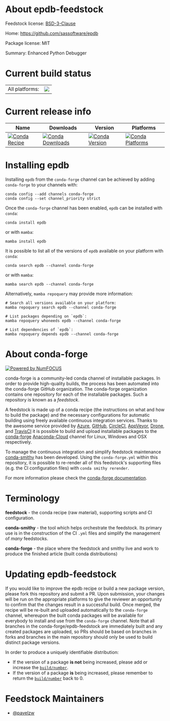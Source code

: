 About epdb-feedstock
====================

Feedstock license: [BSD-3-Clause](https://github.com/conda-forge/epdb-feedstock/blob/main/LICENSE.txt)

Home: https://github.com/sassoftware/epdb

Package license: MIT

Summary: Enhanced Python Debugger

Current build status
====================


<table><tr><td>All platforms:</td>
    <td>
      <a href="https://dev.azure.com/conda-forge/feedstock-builds/_build/latest?definitionId=20026&branchName=main">
        <img src="https://dev.azure.com/conda-forge/feedstock-builds/_apis/build/status/epdb-feedstock?branchName=main">
      </a>
    </td>
  </tr>
</table>

Current release info
====================

| Name | Downloads | Version | Platforms |
| --- | --- | --- | --- |
| [![Conda Recipe](https://img.shields.io/badge/recipe-epdb-green.svg)](https://anaconda.org/conda-forge/epdb) | [![Conda Downloads](https://img.shields.io/conda/dn/conda-forge/epdb.svg)](https://anaconda.org/conda-forge/epdb) | [![Conda Version](https://img.shields.io/conda/vn/conda-forge/epdb.svg)](https://anaconda.org/conda-forge/epdb) | [![Conda Platforms](https://img.shields.io/conda/pn/conda-forge/epdb.svg)](https://anaconda.org/conda-forge/epdb) |

Installing epdb
===============

Installing `epdb` from the `conda-forge` channel can be achieved by adding `conda-forge` to your channels with:

```
conda config --add channels conda-forge
conda config --set channel_priority strict
```

Once the `conda-forge` channel has been enabled, `epdb` can be installed with `conda`:

```
conda install epdb
```

or with `mamba`:

```
mamba install epdb
```

It is possible to list all of the versions of `epdb` available on your platform with `conda`:

```
conda search epdb --channel conda-forge
```

or with `mamba`:

```
mamba search epdb --channel conda-forge
```

Alternatively, `mamba repoquery` may provide more information:

```
# Search all versions available on your platform:
mamba repoquery search epdb --channel conda-forge

# List packages depending on `epdb`:
mamba repoquery whoneeds epdb --channel conda-forge

# List dependencies of `epdb`:
mamba repoquery depends epdb --channel conda-forge
```


About conda-forge
=================

[![Powered by
NumFOCUS](https://img.shields.io/badge/powered%20by-NumFOCUS-orange.svg?style=flat&colorA=E1523D&colorB=007D8A)](https://numfocus.org)

conda-forge is a community-led conda channel of installable packages.
In order to provide high-quality builds, the process has been automated into the
conda-forge GitHub organization. The conda-forge organization contains one repository
for each of the installable packages. Such a repository is known as a *feedstock*.

A feedstock is made up of a conda recipe (the instructions on what and how to build
the package) and the necessary configurations for automatic building using freely
available continuous integration services. Thanks to the awesome service provided by
[Azure](https://azure.microsoft.com/en-us/services/devops/), [GitHub](https://github.com/),
[CircleCI](https://circleci.com/), [AppVeyor](https://www.appveyor.com/),
[Drone](https://cloud.drone.io/welcome), and [TravisCI](https://travis-ci.com/)
it is possible to build and upload installable packages to the
[conda-forge](https://anaconda.org/conda-forge) [Anaconda-Cloud](https://anaconda.org/)
channel for Linux, Windows and OSX respectively.

To manage the continuous integration and simplify feedstock maintenance
[conda-smithy](https://github.com/conda-forge/conda-smithy) has been developed.
Using the ``conda-forge.yml`` within this repository, it is possible to re-render all of
this feedstock's supporting files (e.g. the CI configuration files) with ``conda smithy rerender``.

For more information please check the [conda-forge documentation](https://conda-forge.org/docs/).

Terminology
===========

**feedstock** - the conda recipe (raw material), supporting scripts and CI configuration.

**conda-smithy** - the tool which helps orchestrate the feedstock.
                   Its primary use is in the construction of the CI ``.yml`` files
                   and simplify the management of *many* feedstocks.

**conda-forge** - the place where the feedstock and smithy live and work to
                  produce the finished article (built conda distributions)


Updating epdb-feedstock
=======================

If you would like to improve the epdb recipe or build a new
package version, please fork this repository and submit a PR. Upon submission,
your changes will be run on the appropriate platforms to give the reviewer an
opportunity to confirm that the changes result in a successful build. Once
merged, the recipe will be re-built and uploaded automatically to the
`conda-forge` channel, whereupon the built conda packages will be available for
everybody to install and use from the `conda-forge` channel.
Note that all branches in the conda-forge/epdb-feedstock are
immediately built and any created packages are uploaded, so PRs should be based
on branches in forks and branches in the main repository should only be used to
build distinct package versions.

In order to produce a uniquely identifiable distribution:
 * If the version of a package **is not** being increased, please add or increase
   the [``build/number``](https://docs.conda.io/projects/conda-build/en/latest/resources/define-metadata.html#build-number-and-string).
 * If the version of a package **is** being increased, please remember to return
   the [``build/number``](https://docs.conda.io/projects/conda-build/en/latest/resources/define-metadata.html#build-number-and-string)
   back to 0.

Feedstock Maintainers
=====================

* [@pavelzw](https://github.com/pavelzw/)

